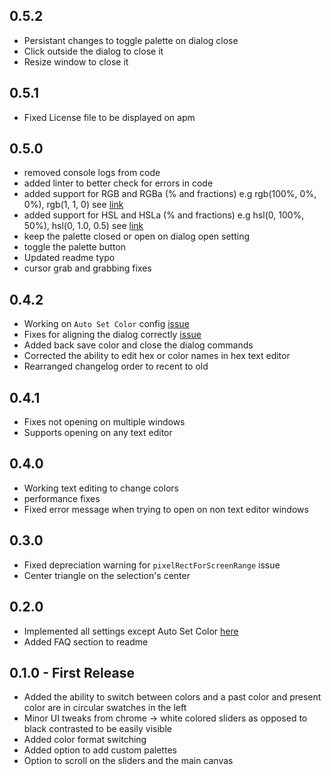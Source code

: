 ## 0.5.2
* Persistant changes to toggle palette on dialog close
* Click outside the dialog to close it
* Resize window to close it

## 0.5.1
* Fixed License file to be displayed on apm

## 0.5.0
* removed console logs from code
* added linter to better check for errors in code
* added support for RGB and RGBa (% and fractions) e.g rgb(100%, 0%, 0%), rgb(1, 1, 0) see [link](https://github.com/bgrins/TinyColor#rgb-rgba)
* added support for HSL and HSLa (% and fractions) e.g hsl(0, 100%, 50%), hsl(0, 1.0, 0.5) see [link](https://github.com/bgrins/TinyColor#hsl-hsla)
* keep the palette closed or open on dialog open setting
* toggle the palette button
* Updated readme typo
* cursor grab and grabbing fixes

## 0.4.2
* Working on `Auto Set Color` config [issue](https://github.com/puranjayjain/chrome-color-picker/blob/master/lib/config.coffee#L13)
* Fixes for aligning the dialog correctly [issue](https://github.com/puranjayjain/chrome-color-picker/issues/2)
* Added back save color and close the dialog commands
* Corrected the ability to edit hex or color names in hex text editor
* Rearranged changelog order to recent to old

## 0.4.1
* Fixes not opening on multiple windows
* Supports opening on any text editor

## 0.4.0
* Working text editing to change colors
* performance fixes
* Fixed error message when trying to open on non text editor windows

## 0.3.0
* Fixed depreciation warning for `pixelRectForScreenRange` issue
* Center triangle on the selection's center

## 0.2.0
* Implemented all settings except Auto Set Color [here](https://github.com/puranjayjain/chrome-color-picker/blob/master/lib/config.coffee)
* Added FAQ section to readme

## 0.1.0 - First Release
* Added the ability to switch between colors and a past color and present color are in circular swatches in the left
* Minor UI tweaks from chrome -> white colored sliders as opposed to black contrasted to be easily visible
* Added color format switching
* Added option to add custom palettes
* Option to scroll on the sliders and the main canvas
